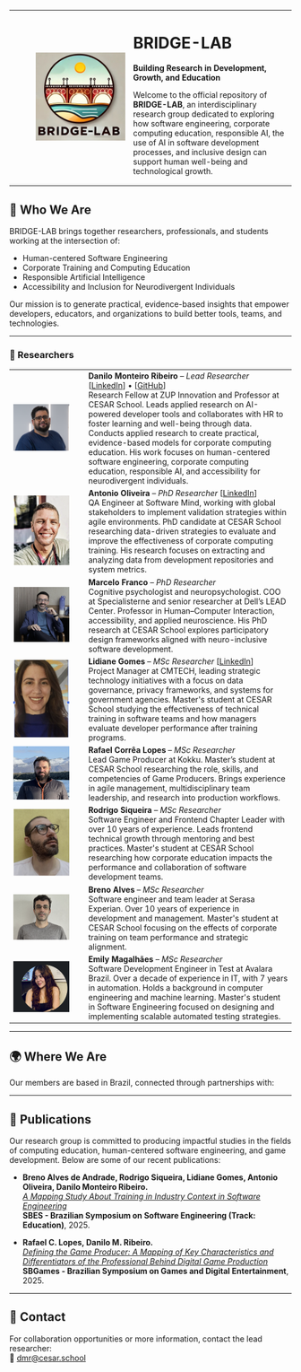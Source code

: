 <table>
  <tr>
      <td width="200" align="right">
      <img src="fotos/bridge-lab.jpg" width="160" alt="BRIDGE-LAB Logo" />
    </td>
    <td>

# BRIDGE-LAB  
**Building Research in Development, Growth, and Education**

Welcome to the official repository of **BRIDGE-LAB**, an interdisciplinary research group dedicated to exploring how software engineering, corporate computing education, responsible AI, the use of AI in software development processes, and inclusive design can support human well-being and technological growth.

</td>

  </tr>
</table>

## 🧠 Who We Are

BRIDGE-LAB brings together researchers, professionals, and students working at the intersection of:

- Human-centered Software Engineering  
- Corporate Training and Computing Education  
- Responsible Artificial Intelligence  
- Accessibility and Inclusion for Neurodivergent Individuals  

Our mission is to generate practical, evidence-based insights that empower developers, educators, and organizations to build better tools, teams, and technologies.

---

### 👥 Researchers

<table>
  <tr>
    <td width="120"><img src="fotos/danilo.png" width="100" /></td>
    <td>
      <strong>Danilo Monteiro Ribeiro</strong> – <em>Lead Researcher</em>  
      [<a href="https://www.linkedin.com/in/prof-danilo-monteiro/">LinkedIn</a>] • [<a href="https://github.com/dan1lo">GitHub</a>]<br>
      Research Fellow at ZUP Innovation and Professor at CESAR School. Leads applied research on AI-powered developer tools and collaborates with HR to foster learning and well-being through data. Conducts applied research to create practical, evidence-based models for corporate computing education.  
      His work focuses on human-centered software engineering, corporate computing education, responsible AI, and accessibility for neurodivergent individuals.
    </td>
  </tr>

  <tr>
    <td><img src="fotos/antonio.png" width="100" /></td>
    <td>
      <strong>Antonio Oliveira</strong> – <em>PhD Researcher</em>  
      [<a href="https://linkedin.com/in/aaspo">LinkedIn</a>]<br>
      QA Engineer at Software Mind, working with global stakeholders to implement validation strategies within agile environments.  
      PhD candidate at CESAR School researching data-driven strategies to evaluate and improve the effectiveness of corporate computing training. His research focuses on extracting and analyzing data from development repositories and system metrics.
    </td>
  </tr>

  <tr>
    <td><img src="fotos/marcelo.png" width="100" /></td>
    <td>
      <strong>Marcelo Franco</strong> – <em>PhD Researcher</em><br>
      Cognitive psychologist and neuropsychologist. COO at Specialisterne and senior researcher at Dell’s LEAD Center. Professor in Human–Computer Interaction, accessibility, and applied neuroscience.  
      His PhD research at CESAR School explores participatory design frameworks aligned with neuro-inclusive software development.
    </td>
  </tr>

  <tr>
    <td><img src="fotos/lidiane.png" width="100" /></td>
    <td>
      <strong>Lidiane Gomes</strong> – <em>MSc Researcher</em>  
      [<a href="https://www.linkedin.com/in/lidiane-gomes-47163735/">LinkedIn</a>]<br>
      Project Manager at CMTECH, leading strategic technology initiatives with a focus on data governance, privacy frameworks, and systems for government agencies.  
      Master's student at CESAR School studying the effectiveness of technical training in software teams and how managers evaluate developer performance after training programs.
    </td>
  </tr>

  <tr>
    <td><img src="fotos/rafael.png" width="100" /></td>
    <td>
      <strong>Rafael Corrêa Lopes</strong> – <em>MSc Researcher</em><br>
      Lead Game Producer at Kokku. Master’s student at CESAR School researching the role, skills, and competencies of Game Producers. Brings experience in agile management, multidisciplinary team leadership, and research into production workflows.
    </td>
  </tr>

  <tr>
    <td><img src="fotos/rodrigo.png" width="100" /></td>
    <td>
      <strong>Rodrigo Siqueira</strong> – <em>MSc Researcher</em><br>
      Software Engineer and Frontend Chapter Leader with over 10 years of experience. Leads frontend technical growth through mentoring and best practices.  
      Master's student at CESAR School researching how corporate education impacts the performance and collaboration of software development teams.
    </td>
  </tr>

  <tr>
    <td><img src="fotos/breno.png" width="100" /></td>
    <td>
      <strong>Breno Alves</strong> – <em>MSc Researcher</em><br>
      Software engineer and team leader at Serasa Experian. Over 10 years of experience in development and management. Master's student at CESAR School focusing on the effects of corporate training on team performance and strategic alignment.
    </td>
  </tr>

  <tr>
    <td><img src="fotos/emily.png" width="100" /></td>
    <td>
      <strong>Emily Magalhães</strong> – <em>MSc Researcher</em><br>
      Software Development Engineer in Test at Avalara Brazil. Over a decade of experience in IT, with 7 years in automation. Holds a background in computer engineering and machine learning.  
      Master's student in Software Engineering focused on designing and implementing scalable automated testing strategies.
    </td>
  </tr>
</table>

---

## 🌍 Where We Are

Our members are based in Brazil, connected through partnerships with:
 

---

## 📄 Publications

Our research group is committed to producing impactful studies in the fields of computing education, human-centered software engineering, and game development. Below are some of our recent publications:

- **Breno Alves de Andrade, Rodrigo Siqueira, Lidiane Gomes, Antonio Oliveira, Danilo Monteiro Ribeiro.**  
  [*A Mapping Study About Training in Industry Context in Software Engineering*](https://arxiv.org/abs/2506.12590)  
  **SBES - Brazilian Symposium on Software Engineering (Track: Education)**, 2025.

- **Rafael C. Lopes, Danilo M. Ribeiro.**  
  [*Defining the Game Producer: A Mapping of Key Characteristics and Differentiators of the Professional Behind Digital Game Production*](https://arxiv.org/abs/2506.14409)  
  **SBGames - Brazilian Symposium on Games and Digital Entertainment**, 2025.

---

## 🔗 Contact

For collaboration opportunities or more information, contact the lead researcher:  
📧 [dmr@cesar.school](mailto:dmr@cesar.school)